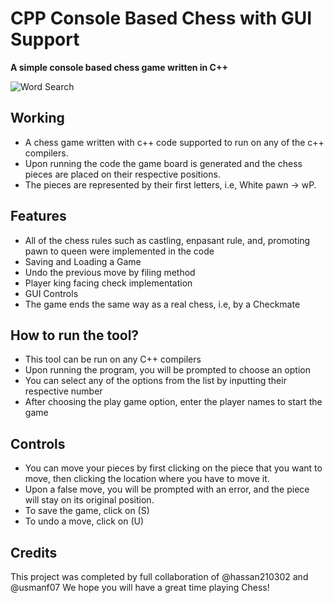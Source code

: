 # CPP Console Based Chess with GUI Support
**A simple console based chess game written in C++**

![Word Search](https://i.ibb.co/727S11v/chess.jpg)

## Working

* A chess game written with c++ code supported to run on any of the c++ compilers. 
* Upon running the code the game board is generated and the chess pieces are placed on their respective positions.
* The pieces are represented by their first letters, i.e, White pawn -> wP.

## Features
  * All of the chess rules such as castling, enpasant rule, and, promoting pawn to queen were implemented in the code
  * Saving and Loading a Game
  * Undo the previous move by filing method
  * Player king facing check implementation
  * GUI Controls
  * The game ends the same way as a real chess, i.e, by a Checkmate
  
## How to run the tool?
  * This tool can be run on any C++ compilers
  * Upon running the program, you will be prompted to choose an option
  * You can select any of the options from the list by inputting their respective number
  * After choosing the play game option, enter the player names to start the game
  
## Controls
  * You can move your pieces by first clicking on the piece that you want to move, then clicking the location where you have to move it.
  * Upon a false move, you will be prompted with an error, and the piece will stay on its original position.
  * To save the game, click on (S)
  * To undo a move, click on (U)
 
 ## Credits
 This project was completed by full collaboration of @hassan210302 and @usmanf07
 We hope you will have a great time playing Chess!

